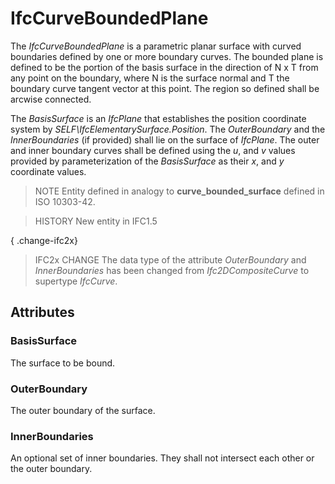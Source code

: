 # IfcCurveBoundedPlane

The _IfcCurveBoundedPlane_ is a parametric planar surface with curved boundaries defined by one or more boundary curves. The bounded plane is defined to be the portion of the basis surface in the direction of N x T from any point on the boundary, where N is the surface normal and T the boundary curve tangent vector at this point. The region so defined shall be arcwise connected.

The _BasisSurface_ is an _IfcPlane_ that establishes the position coordinate system by _SELF\IfcElementarySurface.Position_. The _OuterBoundary_ and the _InnerBoundaries_ (if provided) shall lie on the surface of _IfcPlane_. The outer and inner boundary curves shall be defined using the _u_, and _v_ values provided by parameterization of the _BasisSurface_ as their _x_, and _y_ coordinate values.

> NOTE  Entity defined in analogy to **curve_bounded_surface** defined in ISO 10303-42.

> HISTORY  New entity in IFC1.5

{ .change-ifc2x}
> IFC2x CHANGE  The data type of the attribute _OuterBoundary_ and _InnerBoundaries_ has been changed from _Ifc2DCompositeCurve_ to supertype _IfcCurve_.

## Attributes

### BasisSurface
The surface to be bound.

### OuterBoundary
The outer boundary of the surface.

### InnerBoundaries
An optional set of inner boundaries. They shall not intersect each other or the outer boundary.
